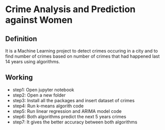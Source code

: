 # Crime Analysis and Prediction against Women
## Definition
It is a Machine Learning project to detect crimes occuring in a city and to find number of crimes based on number of crimes that had happened last 14 years using algorithms.

## Working
- step1: Open jupyter notebook
- step2: Open a new folder
- step3: Install all the packages and insert dataset of crimes
- step4: Run k-means algorith code
- step5: Run linear regression and ARIMA model code 
- step6: Both algorithms predict the next 5 years crimes 
- step7: It gives the better accuracy between both algorithms

